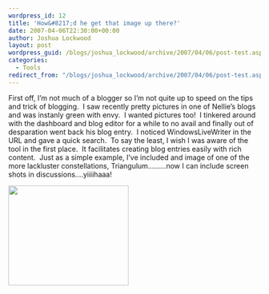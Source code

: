 ```yaml
---
wordpress_id: 12
title: 'How&#8217;d he get that image up there?'
date: 2007-04-06T22:30:00+00:00
author: Joshua Lockwood
layout: post
wordpress_guid: /blogs/joshua_lockwood/archive/2007/04/06/post-test.aspx
categories:
  - Tools
redirect_from: "/blogs/joshua_lockwood/archive/2007/04/06/post-test.aspx/"
---
```

First off, I&#8217;m not much of a blogger so I&#8217;m not quite up to speed on the tips and trick of blogging.&nbsp; I saw recently pretty pictures in one of Nellie&#8217;s blogs and was instanly green with envy.&nbsp; I wanted pictures too!&nbsp; I tinkered around with the dashboard and blog editor for a while to no avail and finally out of desparation&nbsp;went back&nbsp;his blog entry.&nbsp; I noticed WindowsLiveWriter in the URL and gave a quick search.&nbsp; To say the least, I wish I was aware of the tool in the first place.&nbsp; It facilitates creating blog entries easily with rich content.&nbsp; Just as a simple example, I&#8217;ve included and image of one of the more lackluster constellations, Triangulum&#8230;&#8230;&#8230;now I can include screen shots in discussions&#8230;.yiiiihaaa!


  


[<IMG height="200" src="http://lostechies.com/content/joshualockwood/uploads/2011/03Posttest_12E88/Aries.jpg" width="240" border="0" />](http://lostechies.com/content/joshualockwood/uploads/2011/03Posttest_12E88/Aries[1].jpg)